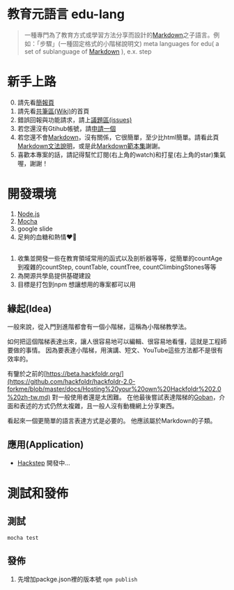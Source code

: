#  教育元語言 edu-lang
> 一種專門為了教育方式或學習方法分享而設計的[Markdown](https://markdown.tw/)之子語言。例如：「步驟」(一種固定格式的小階梯說明文)
> meta languages for edu( a set of sublanguage of [Markdown](https://en.wikipedia.org/wiki/Markdown) ), e.x.  step
 
# 新手上路
0. 請先看[簡報頁](https://docs.google.com/presentation/d/1xtSwUsW4AI6fDaaFOLIFo-9NSxIbJ8Lws_w12D05ZpY/edit?usp=sharing)
1. 請先看[共筆區(Wiki)](https://github.com/bestian/edu-lang/wiki)的首頁
2. 錯誤回報與功能請求，請上[議題區(issues)](https://github.com/bestian/edu-lang/issues)
3. 若您還沒有Gtihub帳號，請[申請一個](https://git-scm.com/book/zh-tw/v2/GitHub-%E5%BB%BA%E7%AB%8B%E5%B8%B3%E6%88%B6%E5%8F%8A%E8%A8%AD%E5%AE%9A)
4. 若您還不會[Markdown](https://markdown.tw/)，沒有關係，它很簡單，至少比html簡單。請看此頁[Markdown文法說明](https://markdown.tw/)，或是此[Markdown範本集](https://hackmd.io/@eMP9zQQ0Qt6I8Uqp2Vqy6w/SyiOheL5N/%2FBVqowKshRH246Q7UDyodFA?type=book)謝謝。
6. 喜歡本專案的話，請記得幫忙訂閱(右上角的watch)和打星(右上角的star)集氣喔，謝謝！


# 開發環境

1. [Node.js](https://nodejs.org/zh-tw/download?ref=peppedotnet.it)
2. [Mocha](https://mochajs.org/)
3. google slide
4. 足夠的血糖和熱情❤️‍🔥

##

1. 收集並開發一些在教育領域常用的函式以及剖析器等等，從簡單的countAge到複雜的countStep, countTable, countTree, countClimbingStones等等
2. 為開源共學島提供基礎建設
3. 目標是打包到npm 想讓想用的專案都可以用


## 緣起(Idea)

一般來說，從入門到進階都會有一個小階梯，這稱為小階梯教學法。

如何把這個階梯表達出來，讓人很容易地可以編輯、很容易地看懂，這就是工程師要做的事情。
因為要表達小階梯，用演講、短文、YouTube這些方法都不是很有效率的。

有鑒於之前的[https://beta.hackfoldr.org/](https://github.com/hackfoldr/hackfoldr-2.0-forkme/blob/master/docs/Hosting%20your%20own%20Hackfoldr%202.0%20zh-tw.md) 對一般使用者還是太困難。
在他最後嘗試表達階梯的[Goban](http://goban.bestian.tw)，介面和表述的方式仍然太複雜，且一般人沒有動機網上分享東西。

看起來一個更簡單的語言表達方式是必要的。
他應該屬於Markdown的子類。

## 應用(Application)

* [Hackstep](https://github.com/3dw/hackstep)  開發中...

# 測試和發佈

## 測試
```mocha test```

## 發佈

1. 先增加packge.json裡的版本號
```npm publish```

